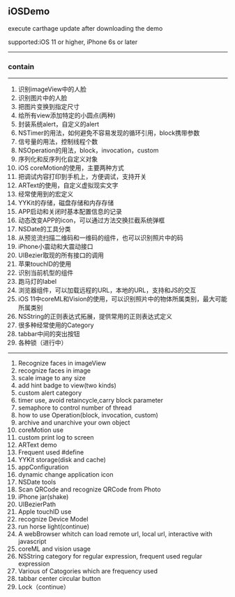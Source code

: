 ## iOSDemo

execute carthage update after downloading the demo

supported:iOS 11 or higher, iPhone 6s or later

--- 

### contain

---

1. 识别imageView中的人脸
2. 识别图片中的人脸
3. 把图片变换到指定尺寸
4. 给所有view添加特定的小圆点(两种)
5. 封装系统alert，自定义的alert
6. NSTimer的用法，如何避免不容易发现的循环引用，block携带参数
7. 信号量的用法，控制线程个数
8. NSOperation的用法，block，invocation，custom
9. 序列化和反序列化自定义对象
10. iOS coreMotion的使用，主要两种方式
11. 把调试内容打印到手机上，方便调试，支持开关
12. ARText的使用，自定义虚拟现实文字
13. 经常使用到的宏定义
14. YYKit的存储，磁盘存储和内存存储
15. APP启动和关闭时基本配置信息的记录
16. 动态改变APP的icon，可以通过方法交换拦截系统弹框
17. NSDate的工具分类
18. 从预览流扫描二维码和一维码的组件，也可以识别照片中的码
19. iPhone小震动和大震动接口
20. UIBezier取现的所有接口的调用
21. 苹果touchID的使用
22. 识别当前机型的组件
23. 跑马灯的label
24. 浏览器组件，可以加载远程的URL，本地的URL，支持和JS的交互
25. iOS 11中coreML和Vision的使用，可以识别照片中的物体所属类别，最大可能所属类别
26. NSString的正则表达式拓展，提供常用的正则表达式定义
27. 很多种经常使用的Category
28. tabbar中间的突出按钮
29. 各种锁（进行中）

---

1. Recognize faces in imageView
2. recognize faces in image
3. scale image to any size
4. add hint badge to view(two kinds)
5. custom alert category
6. timer use, avoid retaincycle,carry block parameter
7. semaphore to control number of thread
8. how to use Operation(block, invocation, custom)
9. archive and unarchive your own object
10. coreMotion use
11. custom print log to screen 
12. ARText demo
13. Frequent used #define
14. YYKit storage(disk and cache)
15. appConfiguration
16. dynamic change application icon
17. NSDate tools
18. Scan QRCode and recognize QRCode from Photo
19. iPhone jar(shake)
20. UIBezierPath
21. Apple touchID use
22. recognize Device Model 
23. run horse light(continue)
24. A webBrowser whitch can load remote url, local url, interactive with javascript
25. coreML and vision usage
26. NSString category for regular expression, frequent used regular expression
27. Various of Catogories which are frequency used
28. tabbar center circular button
29. Lock（continue）